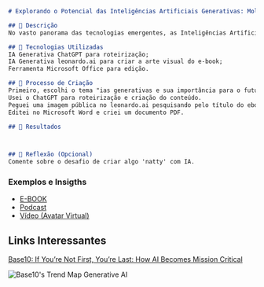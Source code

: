 
```markdown
# Explorando o Potencial das Inteligências Artificiais Generativas: Moldando o Futuro da Criatividade

## 📒 Descrição
No vasto panorama das tecnologias emergentes, as Inteligências Artificiais Generativas (IAGs) estão emergindo como uma força transformadora. Capazes de criar conteúdo original, desde obras de arte a música, passando por textos e até mesmo vídeos, essas inteligências artificiais estão redefinindo os limites da criatividade humana. Este eBook busca explorar profundamente o conceito das IAGs, sua importância atual e potencial futuro na moldagem do nosso mundo.

## 🤖 Tecnologias Utilizadas
IA Generativa ChatGPT para roteirização;
IA Generativa leonardo.ai para criar a arte visual do e-book;
Ferramenta Microsoft Office para edição.

## 🧐 Processo de Criação
Primeiro, escolhi o tema "ias generativas e sua importância para o futuro" e defini o título do e-book.
Usei o ChatGPT para roteirização e criação do conteúdo.
Peguei uma imagem pública no leonardo.ai pesquisando pelo título do ebook.
Editei no Microsoft Word e criei um documento PDF.

## 🚀 Resultados



## 💭 Reflexão (Opcional)
Comente sobre o desafio de criar algo 'natty' com IA.
```

### Exemplos e Insigths

- [E-BOOK](/exemplos/E-BOOK.md)
- [Podcast](/exemplos/PODCAST.md)
- [Vídeo (Avatar Virtual)](/exemplos/VIDEO.md)

## Links Interessantes

[Base10: If You’re Not First, You’re Last: How AI Becomes Mission Critical](https://base10.vc/post/generative-ai-mission-critical/)

![Base10's Trend Map Generative AI](https://github.com/digitalinnovationone/lab-natty-or-not/assets/730492/f4df26e8-f8f7-4419-8252-c69d73ea930c)
